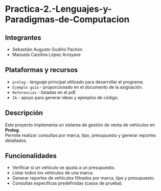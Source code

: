 # Practica-2.-Lenguajes-y-Paradigmas-de-Computacion

## Integrantes
- Sebastián Augusto Gudiño Pachón
- Manuela Carolina López Arroyave

## Plataformas y recursos
- `prolog` - lenguaje principal utilizado para desarrollar el programa.
- `Ejemplo guía` - proporcionado en el documento de la asignación.
- `Referencias` - listadas en el pdf.
- `IA` - apoyo para generar ideas y ejemplos de código.

## Descripción
Este proyecto implementa un sistema de gestión de venta de vehículos en **Prolog**.  
Permite realizar consultas por marca, tipo, presupuesto y generar reportes detallados.

## Funcionalidades
- Verificar si un vehículo se ajusta a un presupuesto.
- Listar todos los vehículos de una marca.
- Generar reportes de vehículos filtrados por marca, tipo y presupuesto.
- Consultas específicas predefinidas (casos de prueba).
